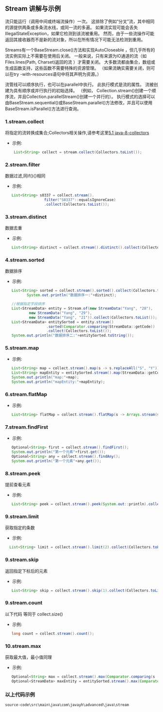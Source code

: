 ##  Stream 讲解与示例

流只能运行（调用中间或终端流操作）一次。 这排除了例如“分叉”流，其中相同的源提供两条或多条流水线，或同一流的多遍。 
如果流实现可能会丢失IllegalStateException，如果它检测到该流被重用。 然而，由于一些流操作可能返回其接收器而不是新的流对象，所以在所有情况下可能无法检测到重用。 

Streams有一个BaseStream.close()方法和实现AutoCloseable ，但几乎所有的流实例实际上不需要在使用后关闭。
 一般来说，只有来源为IO通道的流（如Files.lines(Path, Charset)返回的流 ）才需要关闭。 
 大多数流都由集合，数组或生成函数支持，这些函数不需要特殊的资源管理。 （如果流确实需要关闭，则可以在try -with-resources语句中将其声明为资源。） 
 
流管线可以顺序执行，也可以在parallel中执行。 此执行模式是流的属性。 流被创建为具有顺序或并行执行的初始选择。 
（例如， Collection.stream()创建一个顺序流，并且Collection.parallelStream()创建一个并行的）。
执行模式的选择可以由BaseStream.sequential()或BaseStream.parallel()方法修改，并且可以使用BaseStream.isParallel()方法进行查询。 

### 1.stream.collect

将指定的流转换成集合;Collectors相关操作,请参考这里[5.1 java-8-collectors](collectors.md)   
- 示例:

```java
    List<String> collect = stream.collect(Collectors.toList());
```

### 2.stream.filter

数据过滤,同if(){}相同

- 示例:
 
 ```java
    List<String> s0337 = collect.stream().
                   filter("S0337"::equalsIgnoreCase)
                   .collect(Collectors.toList());
 ```

### 3.stream.distinct

数据去重

- 示例:
 
 ```java
    List<String> distinct = collect.stream().distinct().collect(Collectors.toList());
 ```

### 4.stream.sorted

数据排序

- 示例:
 
 ```java
    List<String> sorted = collect.stream().sorted().collect(Collectors.toList());
           System.out.println("数据排序一:"+distinct);

    //根据指定字段排序
    List<StreamData> entity = Stream.of(new StreamData("Yang", "28"),
            new StreamData("Yang", "29"),
            new StreamData("Yang", "21")).collect(Collectors.toList());
    List<StreamData> entitySorted = entity.stream()
                    .sorted(Comparator.comparing(StreamData::getCode))
                    .collect(Collectors.toList());
    System.out.println("数据排序二:"+entitySorted.toString());
 ```
### 5.stream.map

- 示例:
 
 ```java
    List<String> map = collect.stream().map(s -> s.replaceAll("S", "Y")).collect(Collectors.toList());
    List<String> mapEntity = entitySorted.stream().map(StreamData::getCode).collect(Collectors.toList());
    System.out.println("map:"+map);
    System.out.println("mapEntity:"+mapEntity);
 ```

### 6.stream.flatMap

- 示例:
 
 ```java
    List<String> flatMap = collect.stream().flatMap(s -> Arrays.stream(s.split("0"))).collect(Collectors.toList());
 ```
### 7.stream.findFirst

- 示例:
 
 ```java
    Optional<String> first = collect.stream().findFirst();
    System.out.println("第一个元素"+first.get());
    Optional<String> any = collect.stream().findAny();
    System.out.println("第一个元素"+any.get());
 ```
### 8.stream.peek
提前查看元素

- 示例:
 
 ```java
    List<String> peek = collect.stream().peek(System.out::println).collect(Collectors.toList());
 ```

### 9.stream.limit
获取指定的条数

- 示例:
 
 ```java
   List<String> limit = collect.stream().limit(2).collect(Collectors.toList());
 ```

### 9.stream.skip
返回指定下标后的元素

- 示例:
 
 ```java
    List<String> skip = collect.stream().skip(1).collect(Collectors.toList());
 ```

### 9.stream.count
以下代码 等同于 collect.size()

- 示例:
 
 ```java
    long count = collect.stream().count();
 ```
### 10.stream.max
获取最大值，最小值同理
- 示例:
 
 ```java
    Optional<String> max = collect.stream().max(Comparator.comparing(s -> s));
    Optional<StreamData> maxEntity = entitySorted.stream().max(Comparator.comparing(StreamData::getCode));
 ```

### 以上代码示例

    source-code\src\main\java\com\javayh\advanced\java\stream